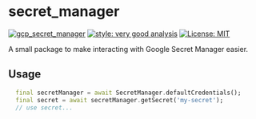 # secret_manager

[![gcp_secret_manager](https://github.com/Morel-Tech/gcp_secret_manager/actions/workflows/gcp_secret_manager.yaml/badge.svg)](https://github.com/Morel-Tech/gcp_secret_manager/actions/workflows/gcp_secret_manager.yaml)
[![style: very good analysis][very_good_analysis_badge]][very_good_analysis_link]
[![License: MIT][license_badge]][license_link]

A small package to make interacting with Google Secret Manager easier.

## Usage

```dart
  final secretManager = await SecretManager.defaultCredentials();
  final secret = await secretManager.getSecret('my-secret');
  // use secret...
```

[license_badge]: https://img.shields.io/badge/license-MIT-blue.svg
[license_link]: https://opensource.org/licenses/MIT
[very_good_analysis_badge]: https://img.shields.io/badge/style-very_good_analysis-B22C89.svg
[very_good_analysis_link]: https://pub.dev/packages/very_good_analysis
